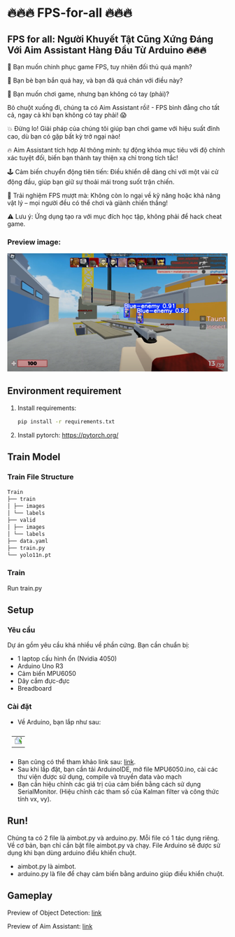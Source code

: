 # 🔥🔥🔥 FPS-for-all 🔥🔥🔥
## FPS for all: Người Khuyết Tật Cũng Xứng Đáng Với Aim Assistant Hàng Đầu Từ Arduino 🔥🔥🔥
🫵 Bạn muốn chinh phục game FPS, tuy nhiên đối thủ quá mạnh?

🫵 Bạn bè bạn bắn quá hay, và bạn đã quá chán với điều này?

🫵 Bạn muốn chơi game, nhưng bạn không có tay (phải)?

Bỏ chuột xuống đi, chúng ta có Aim Assistant rồi! - FPS bình đẳng cho tất cả, ngay cả khi bạn không có tay phải! 😱

💥 Đừng lo! Giải pháp của chúng tôi giúp bạn chơi game với hiệu suất đỉnh cao, dù bạn có gặp bất kỳ trở ngại nào!

🔥 Aim Assistant tích hợp AI thông minh: tự động khóa mục tiêu với độ chính xác tuyệt đối, biến bạn thành tay thiện xạ chỉ trong tích tắc!

🕹️ Cảm biến chuyển động tiên tiến: Điều khiển dễ dàng chỉ với một vài cử động đầu, giúp bạn giữ sự thoải mái trong suốt trận chiến.

🚀 Trải nghiệm FPS mượt mà: Không còn lo ngại về kỹ năng hoặc khả năng vật lý – mọi người đều có thể chơi và giành chiến thắng!

⚠️ Lưu ý: Ứng dụng tạo ra với mục đích học tập, không phải để hack cheat game.

### Preview image:
   ![Preview Image](Preview.png)

   
## Environment requirement
1. Install requirements:
   ```bash
   pip install -r requirements.txt
2. Install pytorch: https://pytorch.org/

## Train Model
### Train File Structure
```
Train
├── train
│ ├── images
│ └── labels
├── valid
│ ├── images
│ └── labels
├── data.yaml
├── train.py
└── yolo11n.pt
```
### Train
Run train.py
## Setup
### Yêu cầu
Dự án gồm yêu cầu khá nhiều về phần cứng. Bạn cần chuẩn bị:
 - 1 laptop cấu hình ổn (Nvidia 4050)
 - Arduino Uno R3
 - Cảm biến MPU6050
 - Dây cắm đực-đực
 - Breadboard
### Cài đặt
 - Về Arduino, bạn lắp như sau:
<table style="padding:10px">
  <tr>
    <td width="100%"><img src="image/Untitled.png" style="transform: rotate(-90deg);"/></td>
  </tr>
</table>

 - Bạn cũng có thể tham khảo link sau: [link](https://arduinokit.vn/huong-dan-su-dung-cam-bien-gia-toc-mpu6050-voi-arduino/).
 - Sau khi lắp đặt, bạn cần tải ArduinoIDE, mở file MPU6050.ino, cài các thư viện được sử dụng, compile và truyền data vào mạch
 - Bạn cần hiệu chỉnh các giá trị của cảm biến bằng cách sử dụng SerialMonitor. (Hiệu chỉnh các tham số của Kalman filter và công thức tính vx, vy).

## Run!
Chúng ta có 2 file là aimbot.py và arduino.py. Mỗi file có 1 tác dụng riêng. Về cơ bản, bạn chỉ cần bật file aimbot.py và chạy. File Arduino sẽ được sử dụng khi bạn dùng arduino điều khiển chuột.
 - aimbot.py là aimbot.
 - arduino.py là file để chạy cảm biến bằng arduino giúp điều khiển chuột.

## Gameplay
Preview of Object Detection: [link](https://www.youtube.com/watch?v=q1EYzm-0Jjo)

Preview of Aim Assistant: [link](https://www.youtube.com/watch?v=AWstyUH8ScE)
